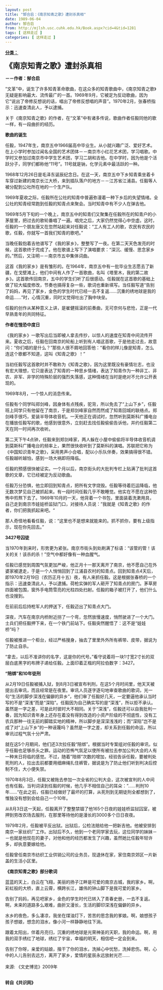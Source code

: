 ```yaml
---
layout: post
title: "郜合启：《南京知青之歌》遭封杀真相"
date: 1989-06-04
author: 郜合启
from: http://mjlsh.usc.cuhk.edu.hk/Book.aspx?cid=4&tid=1281
tags: [ 这样走过 ]
categories: [ 这样走过 ]
---
```


<div style="margin: 15px 10px 10px 0px;">
 <div>
  <span id="ctl00_ContentPlaceHolder1_chapter1_SubjectLabel" style="font-weight:bold;text-decoration:underline;">
   分类：
  </span>
 </div>
 <p>
  <strong>
   <font size="5">
    《南京知青之歌》遭封杀真相
   </font>
  </strong>
 </p>
 <p>
  <strong>
   －－作者：郜合启
  </strong>
 </p>
 <p>
  “文革”中，诞生了许多知青革命歌曲，在这众多的知青歌曲中，《南京知青之歌》无疑是影响最大、流传最广的一首。1969年9月，它被定为反动歌曲，因为它“说出了帝修反想说的话，唱出了帝修反想唱的声音”。1970年2月，张春桥指示：迅速查清此人，予以逮捕。
 </p>
 <p>
  关于《南京知青之歌》的作者，在“文革”中有诸多传说，歌曲作者任毅同他的歌一样，有一段曲折的经历。
 </p>
 <p>
  <strong>
   歌曲的诞生
  </strong>
 </p>
 <p>
  任毅，1947年生，南京五中1966届高中毕业生。从小就兴趣广泛、爱好艺术。在上小学时参加过闻名全国的艺术团体－－南京市小红花艺术团，学习唱歌。中学时又参加过南京市中学生艺术团，学习二胡和吉他。在中学时，因为他是个活跃分子，同学们都称他“11号”。11号就是钠，化学元素中最活跃的一种。
 </p>
 <p>
  1968年12月26日是毛泽东诞辰纪念日。在这一天，南京五中下乡知青乘坐着卡车穿过新建的南京长江大桥，来到插队落户的地方－－江苏省江浦县。任毅等人被分配到公社所在地的一个生产队。
 </p>
 <p>
  1969年夏收之际，任毅所在公社的知青中普遍弥漫着一种下乡后的失望情绪。全公社的知青经常跑到任毅的知青点来聚会。当时知青中有不少人在弹吉他。
 </p>
 <p>
  1969年5月下旬的一个晚上，南京五中的知青们又聚集在任毅所在的知青户的小茅屋里，把过去的歌轮番唱了一遍。唱完之后，大家仍然觉得心中空虚。这时，任毅的一个朋友唐又在忽然站起来对任毅说：“工人有工人的歌，农民有农民的歌，任毅，你就写一首我们知青的歌吧。”
 </p>
 <p>
  当晚任毅抱着吉他谱写了《我的家乡》，整整写了一夜。在第二天天色发亮的时候，这首歌终于完成了。他在歌谱上写下了演唱要求：“深沉、缓慢、思念家乡的。”然后，又注明－－南京市五中集体词曲。
 </p>
 <p>
  这首《我的家乡》是有雏形的。在1964年，南京五中有一批毕业生志愿去了新疆，在戈壁滩上，他们中间有人作了一首歌曲，名叫《塔里木，我的第二故乡》。这首歌传回南京，五中的学生们听了后很感动。任毅就在这首歌的基础上做了较大幅度修改，节奏也搞得复杂一些，歌词也重新填写。当任毅写道“告别了妈妈，再见了家乡，金色的学生时代已经一去不复返……沉重的绣地球是我的命运……”时，心情沉重，同时又觉得吐出了胸中块垒。
 </p>
 <p>
  任毅的创作从某种意义上讲，是崔健摇滚的前奏曲，无可奈何与悲怆，正是一代早熟青年的共同特征。
 </p>
 <p>
  <strong>
   作者在惶恐中度日
  </strong>
 </p>
 <p>
  《我的家乡》一歌写出后当即被人拿去传抄，以惊人的速度在知青中间流传开来。夏收之后，任毅在回南京的轮船上听到有人唱这首歌，于是他走过去，故意问：“你们唱的是什么？”那些人很不屑地回答他：“看你的样儿像是知青，怎么连这个歌都不知道，这叫《知青之歌》！”
 </p>
 <p>
  当初任毅写这首歌时并不敢称为《知青之歌》，因为这里既没有豪情壮志，也没有宏大理想，它只是表达了知青的一种思乡情绪，表达了知青作为一种非工、非农、非军、非学的特殊阶层的强烈失落感，这种情绪在当时是绝对不允许公开表现的。
 </p>
 <p>
  1969年8月，一个惊人的消息传来。
 </p>
 <p>
  任毅有个同学叫郑剑峰，因身体有点残疾，驼背，所以免去了“上山下乡”，任毅班上同学只有他留在了南京，于是郑剑峰家自然而然成了知青回城的联络点。郑剑峰手很巧，爱装半导体收音机。一天他正在调试时，忽然听到莫斯科广播电台在播放任毅写的歌，他感到很意外，立刻赶去找任毅偷偷告诉他，并约任毅第二天在同一时间再次收听。
 </p>
 <p>
  第二天下午4点钟，任毅来到郑剑峰家，两人躲在小屋中偷偷将半导体收音机调到莫斯科广播电台的频率上，果然很快收听到了莫斯科的演唱。苏联把它称为《中国知识青年之歌》，采用男声小合唱，配以小乐队伴奏，效果搞得很不错。任毅越听越怕，感到一场大祸即将降临。
 </p>
 <p>
  任毅的预感很快被证实。一个月以后，南京街头的大批判专栏上贴满了批判这首歌的文章，它已经被定为反动歌曲。
 </p>
 <p>
  任毅万分恐惧，他立即回到知青点，把所有文字烧毁。任毅等待着厄运降临，他无数次梦见自己被抓起来。有一段时间任毅几乎不敢睡觉。他实在不愿在这种恐怖中煎熬下去了。1969年10月的一天，他背着一个书包，里面装着洗漱用具，自己走到南京市娃娃桥监狱门口，对接待人员说：”我就是《知青之歌》的作者，你们把我抓起来吧。“
 </p>
 <p>
  那人奇怪地看看任毅，说：“这里也不是想来就能来的。抓不抓你，要有上级指示，现在你先回去。”
 </p>
 <p>
  <strong>
   3427号囚徒
  </strong>
 </p>
 <p>
  当1970年到来时，形势更为紧张。南京市街头到处刷满了标语：“该管的管！该关的关！该杀的杀！”空气中都好像有一种血腥气。
 </p>
 <p>
  任毅已感觉到周围气氛更加严峻，他正月十一那天离开了南京，他不愿自己在外婆家被逮走，于是一个人悄悄回到了江浦县农村的知青点。回到知青点4天后，即1970年2月19日（农历正月十五）夜，有人来抓任毅。这是根据张春桥的一个指示：迅速查清此人，予以逮捕。荷枪实弹的军人砸开了知青点的房门。茅草房四面被包围，窗外手电筒雪亮的光柱四处扫射。任毅的箱子被打开了，他们什么也没搜到。
 </p>
 <p>
  在前前后后持枪军人的押送下，任毅迈出了知青点大门。
 </p>
 <p>
  深夜，汽车在南京内桥附近拐了一个弯，忽然放慢速度，悄然驶进了一个大门。士兵们把任毅押下来，在一个铁门前站下。任毅突然醒悟了：这不是“娃娃桥”吗？
 </p>
 <p>
  任毅被推进一个柜台，经过严格搜身，抽去了里里外外所有裤带、皮带，据说为了防止自杀。
 </p>
 <p>
  “拿去，以后不准讲你的名字，这是你的代号。”看守说着将一块1寸宽2寸长的双层白底黑字的布牌子递给任毅。上面印着正楷的阿拉伯数字：3427。
 </p>
 <p>
  <strong>
   “陪绑”和10年徒刑
  </strong>
 </p>
 <p>
  从2月19日任毅被捕入狱，到8月3日被宣布判刑，在这5个月时间里，他天天被提出去审讯，而且经常是在夜里。审讯人员逐字逐句地审查歌曲的歌词，光一句“生活的脚步深浅在偏僻的异乡”，他们审了任毅好几天，一定要逼他承认当时写的不是“深浅”而是“深陷”。任毅因为自己确实写的是“深浅”，所以拒不承认。虽然是一字之差，可是此时彼时大不相同。关于“深浅”，任毅还可以自我批判一番，因为知识青年身上还存在着没有得到改造的小资产阶级的不彻底性，没有工农兵那种一往无前的脚踏实地的精神，所以脚步是深深浅浅的；而“深陷”岂不是成了对“上山下乡”的一种诬蔑吗？虽然是一字之差，却关系到任毅的命运，所以审讯过程气氛十分严肃。
 </p>
 <p>
  就在这5个月期间，他们还3次拉任毅“陪绑”。根据当时专案组对任毅的审讯，似乎任毅也足够杀头之罪。运动的恐怖气氛足以使所有被拉去参加公判大会的人有一种末日将临的感觉。不过，随着”陪绑“次数的增加，经验告诉任毅，要被判处死刑的人，拉出去前都要用细麻绳扎住裤管，据说是为了防止他们听到判决后控制不住，大小便失禁。
 </p>
 <p>
  1970年8月3日，任毅又被拖去参加一次全省的公判大会，这次被宣判的人中间也有任毅。当判词读到任毅的时候，他几乎不相信自己的耳朵：”……判刑10年……“在此之前，任毅已经做好了最坏的打算，从死刑到无期徒刑全都想到了，惟独没有想到会给自己一个10年。
 </p>
 <p>
  从8月3日这一天起，任毅离开了整整禁锢了他165个日夜的娃娃桥监狱囚室，被押到劳改农场去服刑，在那里等待他的是漫长的3000多个日日夜夜。
 </p>
 <p>
  1979年2月，任毅被平反出狱。出狱后，公检法赔给他一把新吉他。他被安排到南京一家丝织厂工作。出狱后不久，他到一个老同学家去玩，这位同学的妹妹－－也就是他现在的妻子，对他和他的经历都发生了兴趣，虽然她比任毅年轻许多，却执意要嫁给他。
 </p>
 <p>
  任毅曾任南京市纺织工业供销公司的业务员，现退休在家，家住南京郊区一片新盖的生活小区里。
 </p>
 <p>
  <strong>
   《南京知青之歌》部分歌词
  </strong>
 </p>
 <p>
  蓝蓝的天上，白云在飞翔，美丽的扬子江畔是可爱的南京古城，我的家乡。啊，彩虹般的大桥，直上云霄，横跨长江，雄伟的钟山脚下是我可爱的家乡。
 </p>
 <p>
  告别了妈妈，再见吧家乡，金色的学生时代已转入了青春史册，一去不复返。啊，未来的道路多么艰难，曲折又漫长，生活的脚印深浅在偏僻的异乡。
 </p>
 <p>
  水乡的夜色，多么凄凉，我坐在煤油灯下，苦苦的思念我的爹娘。啊，娘想孩子孩子想娘，想念的泪水，像小河一样静静地往下淌。
 </p>
 <p>
  跟着太阳出，伴着月亮归，沉重的绣地球是光荣神圣的天职，我的命运。啊，用我的双手绣红了地球，绣红了宇宙，幸福的明天，相信吧一定会到来。
 </p>
 <p>
  告别了你呀，亲爱的姑娘，揩干了你的泪水，洗掉心中忧愁，洗掉悲伤。啊，心中的人儿告别去远方，离开了家乡，爱情的星辰永远放射光芒……
  <br/>
  <br/>
  来源: 《文史博览》2009年
 </p>
 <p>
  <br/>
  <strong>
   转自《共识网》
  </strong>
 </p>
</div>

